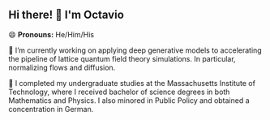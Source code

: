 ## Hi there! 👋 I'm Octavio
😄 **Pronouns:** He/Him/His

🔭 I’m currently working on applying deep generative models to accelerating the pipeline of lattice quantum field theory simulations. In particular, normalizing flows and diffusion.

📓 I completed my undergraduate studies at the Massachusetts Institute of Technology, where I received bachelor of science degrees in both Mathematics and Physics. I also minored in Public Policy and obtained a concentration in German.

<!--
**ovega14/ovega14** is a ✨ _special_ ✨ repository because its `README.md` (this file) appears on your GitHub profile.

Here are some ideas to get you started:


- 🌱 I’m currently learning ...
- 👯 I’m looking to collaborate on ...
- 🤔 I’m looking for help with ...
- 💬 Ask me about ...
- 📫 How to reach me: ...
- ⚡ Fun fact: ...

[![Octavio’s github stats](https://github-readme-stats.vercel.app/api?username=ovega14)](https://github.com/ovega14)

[![Top Langs](https://github-readme-stats.vercel.app/api/top-langs/?username=ovega14&layout=compact)](https://github.com/ovega14)

-->

